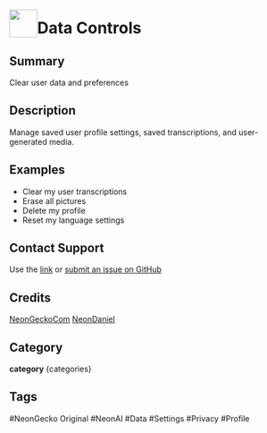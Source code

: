 # <img src='https://0000.us/klatchat/app/files/neon_images/icons/neon_skill.png' card_color="#FF8600" width="50" style="vertical-align:bottom">Data Controls
## Summary
Clear user data and preferences

## Description
Manage saved user profile settings, saved transcriptions, and user-generated media.

## Examples
- Clear my user transcriptions
- Erase all pictures
- Delete my profile
- Reset my language settings

## Contact Support
Use the [link](https://neongecko.com/ContactUs) or [submit an issue on GitHub](https://help.github.com/en/articles/creating-an-issue)

## Credits

[NeonGeckoCom](https://github.com/NeonGeckoCom)
[NeonDaniel](https://github.com/NeonDaniel)

## Category
**category** {categories}

## Tags
#NeonGecko Original
#NeonAI
#Data
#Settings
#Privacy
#Profile